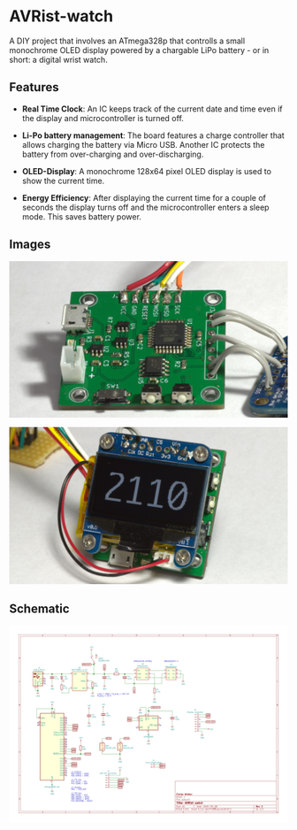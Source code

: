 # AVRist-watch

A DIY project that involves an ATmega328p that controlls a small monochrome OLED display powered by a chargable LiPo battery - or in short: a digital wrist watch.

## Features

- **Real Time Clock**: An IC keeps track of the current date and time even if the display and microcontroller is turned off.

- **Li-Po battery management**: The board features a charge controller that allows charging the battery via Micro USB. Another IC protects the battery from over-charging and over-discharging.

- **OLED-Display**: A monochrome 128x64 pixel OLED display is used to show the current time.

- **Energy Efficiency**: After displaying the current time for a couple of seconds the display turns off and the microcontroller enters a sleep mode. This saves battery power.

## Images

![PCB up close](docs/pcb_close.jpg)

![PCB with OLED display on top](docs/pcb_with_display.jpg)

## Schematic

![Schematic](docs/schematic.svg)

